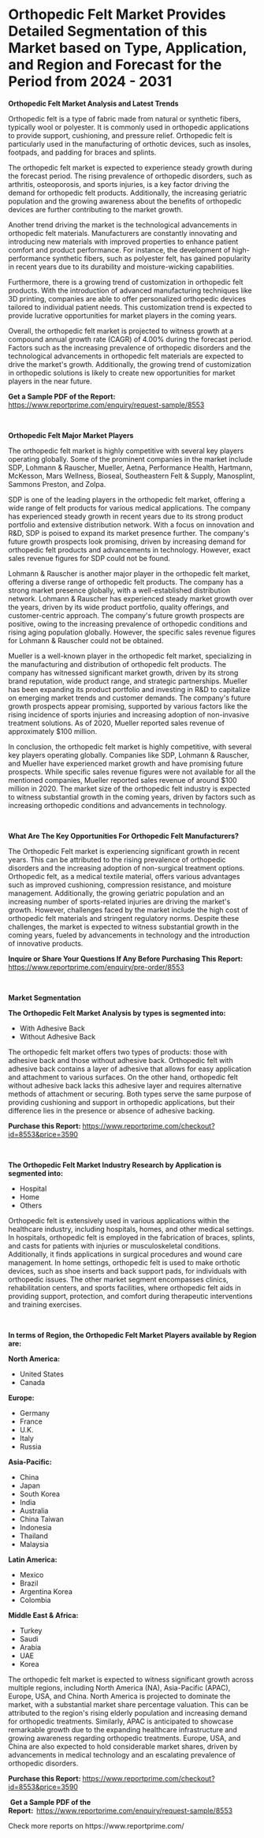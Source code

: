 <p><h1>Orthopedic Felt Market Provides Detailed Segmentation of this Market based on Type, Application, and Region and Forecast for the Period from 2024 - 2031</h1></p><p><strong>Orthopedic Felt Market Analysis and Latest Trends</strong></p>
<p><p>Orthopedic felt is a type of fabric made from natural or synthetic fibers, typically wool or polyester. It is commonly used in orthopedic applications to provide support, cushioning, and pressure relief. Orthopedic felt is particularly used in the manufacturing of orthotic devices, such as insoles, footpads, and padding for braces and splints.</p><p>The orthopedic felt market is expected to experience steady growth during the forecast period. The rising prevalence of orthopedic disorders, such as arthritis, osteoporosis, and sports injuries, is a key factor driving the demand for orthopedic felt products. Additionally, the increasing geriatric population and the growing awareness about the benefits of orthopedic devices are further contributing to the market growth.</p><p>Another trend driving the market is the technological advancements in orthopedic felt materials. Manufacturers are constantly innovating and introducing new materials with improved properties to enhance patient comfort and product performance. For instance, the development of high-performance synthetic fibers, such as polyester felt, has gained popularity in recent years due to its durability and moisture-wicking capabilities.</p><p>Furthermore, there is a growing trend of customization in orthopedic felt products. With the introduction of advanced manufacturing techniques like 3D printing, companies are able to offer personalized orthopedic devices tailored to individual patient needs. This customization trend is expected to provide lucrative opportunities for market players in the coming years.</p><p>Overall, the orthopedic felt market is projected to witness growth at a compound annual growth rate (CAGR) of 4.00% during the forecast period. Factors such as the increasing prevalence of orthopedic disorders and the technological advancements in orthopedic felt materials are expected to drive the market's growth. Additionally, the growing trend of customization in orthopedic solutions is likely to create new opportunities for market players in the near future.</p></p>
<p><strong>Get a Sample PDF of the Report:&nbsp;</strong> <a href="https://www.reportprime.com/enquiry/request-sample/8553">https://www.reportprime.com/enquiry/request-sample/8553</a></p>
<p>&nbsp;</p>
<p><strong>Orthopedic Felt Major Market Players</strong></p>
<p><p>The orthopedic felt market is highly competitive with several key players operating globally. Some of the prominent companies in the market include SDP, Lohmann & Rauscher, Mueller, Aetna, Performance Health, Hartmann, McKesson, Mars Wellness, Bioseal, Southeastern Felt & Supply, Manosplint, Sammons Preston, and Zolpa.</p><p>SDP is one of the leading players in the orthopedic felt market, offering a wide range of felt products for various medical applications. The company has experienced steady growth in recent years due to its strong product portfolio and extensive distribution network. With a focus on innovation and R&D, SDP is poised to expand its market presence further. The company's future growth prospects look promising, driven by increasing demand for orthopedic felt products and advancements in technology. However, exact sales revenue figures for SDP could not be found.</p><p>Lohmann & Rauscher is another major player in the orthopedic felt market, offering a diverse range of orthopedic felt products. The company has a strong market presence globally, with a well-established distribution network. Lohmann & Rauscher has experienced steady market growth over the years, driven by its wide product portfolio, quality offerings, and customer-centric approach. The company's future growth prospects are positive, owing to the increasing prevalence of orthopedic conditions and rising aging population globally. However, the specific sales revenue figures for Lohmann & Rauscher could not be obtained.</p><p>Mueller is a well-known player in the orthopedic felt market, specializing in the manufacturing and distribution of orthopedic felt products. The company has witnessed significant market growth, driven by its strong brand reputation, wide product range, and strategic partnerships. Mueller has been expanding its product portfolio and investing in R&D to capitalize on emerging market trends and customer demands. The company's future growth prospects appear promising, supported by various factors like the rising incidence of sports injuries and increasing adoption of non-invasive treatment solutions. As of 2020, Mueller reported sales revenue of approximately $100 million.</p><p>In conclusion, the orthopedic felt market is highly competitive, with several key players operating globally. Companies like SDP, Lohmann & Rauscher, and Mueller have experienced market growth and have promising future prospects. While specific sales revenue figures were not available for all the mentioned companies, Mueller reported sales revenue of around $100 million in 2020. The market size of the orthopedic felt industry is expected to witness substantial growth in the coming years, driven by factors such as increasing orthopedic conditions and advancements in technology.</p></p>
<p>&nbsp;</p>
<p><strong>What Are The Key Opportunities For Orthopedic Felt Manufacturers?</strong></p>
<p><p>The Orthopedic Felt market is experiencing significant growth in recent years. This can be attributed to the rising prevalence of orthopedic disorders and the increasing adoption of non-surgical treatment options. Orthopedic felt, as a medical textile material, offers various advantages such as improved cushioning, compression resistance, and moisture management. Additionally, the growing geriatric population and an increasing number of sports-related injuries are driving the market's growth. However, challenges faced by the market include the high cost of orthopedic felt materials and stringent regulatory norms. Despite these challenges, the market is expected to witness substantial growth in the coming years, fueled by advancements in technology and the introduction of innovative products.</p></p>
<p><strong>Inquire or Share Your Questions If Any Before Purchasing This Report:</strong> <a href="https://www.reportprime.com/enquiry/pre-order/8553">https://www.reportprime.com/enquiry/pre-order/8553</a></p>
<p>&nbsp;</p>
<p><strong>Market Segmentation</strong></p>
<p><strong>The Orthopedic Felt Market Analysis by types is segmented into:</strong></p>
<p><ul><li>With Adhesive Back</li><li>Without Adhesive Back</li></ul></p>
<p><p>The orthopedic felt market offers two types of products: those with adhesive back and those without adhesive back. Orthopedic felt with adhesive back contains a layer of adhesive that allows for easy application and attachment to various surfaces. On the other hand, orthopedic felt without adhesive back lacks this adhesive layer and requires alternative methods of attachment or securing. Both types serve the same purpose of providing cushioning and support in orthopedic applications, but their difference lies in the presence or absence of adhesive backing.</p></p>
<p><strong>Purchase this Report:&nbsp;</strong><a href="https://www.reportprime.com/checkout?id=8553&price=3590">https://www.reportprime.com/checkout?id=8553&price=3590</a></p>
<p>&nbsp;</p>
<p><strong>The Orthopedic Felt Market Industry Research by Application is segmented into:</strong></p>
<p><ul><li>Hospital</li><li>Home</li><li>Others</li></ul></p>
<p><p>Orthopedic felt is extensively used in various applications within the healthcare industry, including hospitals, homes, and other medical settings. In hospitals, orthopedic felt is employed in the fabrication of braces, splints, and casts for patients with injuries or musculoskeletal conditions. Additionally, it finds applications in surgical procedures and wound care management. In home settings, orthopedic felt is used to make orthotic devices, such as shoe inserts and back support pads, for individuals with orthopedic issues. The other market segment encompasses clinics, rehabilitation centers, and sports facilities, where orthopedic felt aids in providing support, protection, and comfort during therapeutic interventions and training exercises.</p></p>
<p>&nbsp;</p>
<p><strong>In terms of Region, the Orthopedic Felt Market Players available by Region are:</strong></p>
<p>
    <p> <strong> North America: </strong>
        <ul>
            <li>United States</li>
            <li>Canada</li>
        </ul>
        </p> 
    <p> <strong> Europe: </strong>
        <ul>
            <li>Germany</li>
            <li>France</li>
            <li>U.K.</li>
            <li>Italy</li>
            <li>Russia</li>
        </ul>
        </p> 
    <p> <strong> Asia-Pacific: </strong>
        <ul>
            <li>China</li>
            <li>Japan</li>
            <li>South Korea</li>
            <li>India</li>
            <li>Australia</li>
            <li>China Taiwan</li>
            <li>Indonesia</li>
            <li>Thailand</li>
            <li>Malaysia</li>
        </ul>
        </p> 
    <p> <strong> Latin America: </strong>
        <ul>
            <li>Mexico</li>
            <li>Brazil</li>
            <li>Argentina Korea</li>
            <li>Colombia</li>
        </ul>
        </p> 
    <p> <strong> Middle East & Africa: </strong>
        <ul>
            <li>Turkey</li>
            <li>Saudi</li>
            <li>Arabia</li>
            <li>UAE</li>
            <li>Korea</li>
        </ul>
    </p>
    </p>
<p><p>The orthopedic felt market is expected to witness significant growth across multiple regions, including North America (NA), Asia-Pacific (APAC), Europe, USA, and China. North America is projected to dominate the market, with a substantial market share percentage valuation. This can be attributed to the region's rising elderly population and increasing demand for orthopedic treatments. Similarly, APAC is anticipated to showcase remarkable growth due to the expanding healthcare infrastructure and growing awareness regarding orthopedic treatments. Europe, USA, and China are also expected to hold considerable market shares, driven by advancements in medical technology and an escalating prevalence of orthopedic disorders.</p></p>
<p><strong>Purchase this Report: </strong><a href="https://www.reportprime.com/checkout?id=8553&price=3590">https://www.reportprime.com/checkout?id=8553&price=3590</a></p>
<p>&nbsp;<strong>Get a Sample PDF of the Report:&nbsp;&nbsp;</strong><a href="https://www.reportprime.com/enquiry/request-sample/8553">https://www.reportprime.com/enquiry/request-sample/8553</a></p>
<p><strong></strong></p>
<p>Check more reports on https://www.reportprime.com/</p>